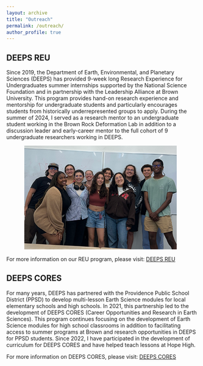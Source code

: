 ```yaml
---
layout: archive
title: "Outreach"
permalink: /outreach/
author_profile: true
---
```

DEEPS REU
------ 
Since 2019, the Department of Earth, Environmental, and Planetary Sciences (DEEPS) has provided 9-week long Research Experience for Undergraduates summer internships supported by the National Science Foundation and in partnership with the Leadership Alliance at Brown University. This program provides hand-on research experience and mentorship for undergraduate students and particularly encourages students from historically underrepresented groups to apply. During the summer of 2024, I served as a research mentor to an undergraduate student working in the Brown Rock Deformation Lab in addition to a discussion leader and early-career mentor to the full cohort of 9 undergraduate researchers working in DEEPS.
<p align="center">
<img src='/images/REU_2024_cohort_best.png' style="width: 400px; height: auto; margin-right: 10px;">
</p>

For more information on our REU program, please visit: [DEEPS REU](https://deeps.brown.edu/leadership-alliance-reu)


DEEPS CORES
------ 
For many years, DEEPS has partnered with the Providence Public School District (PPSD) to develop multi-lesson Earth Science modules for local elementary schools and high schools. In 2021, this partnership led to the development of DEEPS CORES (Career Opportunities and Research in Earth Sciences). This program continues focusing on the development of Earth Science modules for high school classrooms in addition to facilitating access to summer programs at Brown and research opportunities in DEEPS for PPSD students. Since 2022, I have participated in the development of curriculum for DEEPS CORES and have helped teach lessons at Hope High.

For more information on DEEPS CORES, please visit: [DEEPS CORES](https://deeps.brown.edu/outreach/cores)
